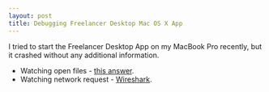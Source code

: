 ```yaml
---
layout: post
title: Debugging Freelancer Desktop Mac OS X App
---
```

I tried to start the Freelancer Desktop App on my MacBook Pro recently,
but it crashed without any additional information.

* Watching open files - [this answer](http://stackoverflow.com/a/8319931/758990).
* Watching network request - [Wireshark](https://www.wireshark.org).

